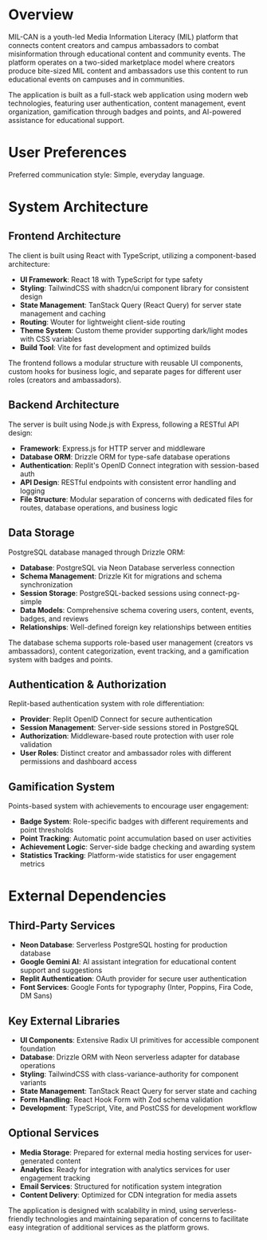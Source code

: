 # Overview

MIL-CAN is a youth-led Media Information Literacy (MIL) platform that connects content creators and campus ambassadors to combat misinformation through educational content and community events. The platform operates on a two-sided marketplace model where creators produce bite-sized MIL content and ambassadors use this content to run educational events on campuses and in communities.

The application is built as a full-stack web application using modern web technologies, featuring user authentication, content management, event organization, gamification through badges and points, and AI-powered assistance for educational support.

# User Preferences

Preferred communication style: Simple, everyday language.

# System Architecture

## Frontend Architecture
The client is built using React with TypeScript, utilizing a component-based architecture:

- **UI Framework**: React 18 with TypeScript for type safety
- **Styling**: TailwindCSS with shadcn/ui component library for consistent design
- **State Management**: TanStack Query (React Query) for server state management and caching
- **Routing**: Wouter for lightweight client-side routing
- **Theme System**: Custom theme provider supporting dark/light modes with CSS variables
- **Build Tool**: Vite for fast development and optimized builds

The frontend follows a modular structure with reusable UI components, custom hooks for business logic, and separate pages for different user roles (creators and ambassadors).

## Backend Architecture
The server is built using Node.js with Express, following a RESTful API design:

- **Framework**: Express.js for HTTP server and middleware
- **Database ORM**: Drizzle ORM for type-safe database operations
- **Authentication**: Replit's OpenID Connect integration with session-based auth
- **API Design**: RESTful endpoints with consistent error handling and logging
- **File Structure**: Modular separation of concerns with dedicated files for routes, database operations, and business logic

## Data Storage
PostgreSQL database managed through Drizzle ORM:

- **Database**: PostgreSQL via Neon Database serverless connection
- **Schema Management**: Drizzle Kit for migrations and schema synchronization
- **Session Storage**: PostgreSQL-backed sessions using connect-pg-simple
- **Data Models**: Comprehensive schema covering users, content, events, badges, and reviews
- **Relationships**: Well-defined foreign key relationships between entities

The database schema supports role-based user management (creators vs ambassadors), content categorization, event tracking, and a gamification system with badges and points.

## Authentication & Authorization
Replit-based authentication system with role differentiation:

- **Provider**: Replit OpenID Connect for secure authentication
- **Session Management**: Server-side sessions stored in PostgreSQL
- **Authorization**: Middleware-based route protection with user role validation
- **User Roles**: Distinct creator and ambassador roles with different permissions and dashboard access

## Gamification System
Points-based system with achievements to encourage user engagement:

- **Badge System**: Role-specific badges with different requirements and point thresholds
- **Point Tracking**: Automatic point accumulation based on user activities
- **Achievement Logic**: Server-side badge checking and awarding system
- **Statistics Tracking**: Platform-wide statistics for user engagement metrics

# External Dependencies

## Third-Party Services
- **Neon Database**: Serverless PostgreSQL hosting for production database
- **Google Gemini AI**: AI assistant integration for educational content support and suggestions
- **Replit Authentication**: OAuth provider for secure user authentication
- **Font Services**: Google Fonts for typography (Inter, Poppins, Fira Code, DM Sans)

## Key External Libraries
- **UI Components**: Extensive Radix UI primitives for accessible component foundation
- **Database**: Drizzle ORM with Neon serverless adapter for database operations
- **Styling**: TailwindCSS with class-variance-authority for component variants
- **State Management**: TanStack React Query for server state and caching
- **Form Handling**: React Hook Form with Zod schema validation
- **Development**: TypeScript, Vite, and PostCSS for development workflow

## Optional Services
- **Media Storage**: Prepared for external media hosting services for user-generated content
- **Analytics**: Ready for integration with analytics services for user engagement tracking
- **Email Services**: Structured for notification system integration
- **Content Delivery**: Optimized for CDN integration for media assets

The application is designed with scalability in mind, using serverless-friendly technologies and maintaining separation of concerns to facilitate easy integration of additional services as the platform grows.